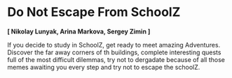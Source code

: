# Do Not Escape From SchoolZ
__[ Nikolay Lunyak, Arina Markova, Sergey Zimin ]__

If you decide to study in SchoolZ, get ready to meet amazing Adventures. Discover the far away corners of th buildings, complete interesting quests full of the most difficult dilemmas, try not to dergadate because of all those memes awaiting you every step and try not to escape the schoolZ.
